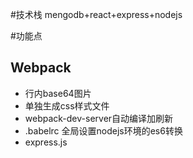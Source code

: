 
#技术栈
mengodb+react+express+nodejs

#功能点

## Webpack

- 行内base64图片
- 单独生成css样式文件
- webpack-dev-server自动编译加刷新
- .babelrc 全局设置nodejs环境的es6转换
- express.js